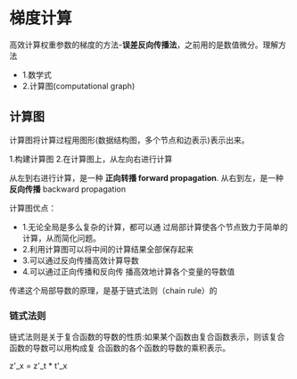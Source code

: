 # 梯度计算
高效计算权重参数的梯度的方法-**误差反向传播法**，之前用的是数值微分。理解方法

* 1.数学式
* 2.计算图(computational graph)

## 计算图

计算图将计算过程用图形(数据结构图，多个节点和边表示)表示出来。

1.构建计算图
2.在计算图上，从左向右进行计算

从左到右进行计算，是一种 **正向转播 forward propagation**.
从右到左，是一种**反向传播** backward propagation

计算图优点：

* 1.无论全局是多么复杂的计算，都可以通 过局部计算使各个节点致力于简单的计算，从而简化问题。
* 2.利用计算图可以将中间的计算结果全部保存起来
* 3.可以通过反向传播高效计算导数
* 4.可以通过正向传播和反向传 播高效地计算各个变量的导数值


传递这个局部导数的原理，是基于链式法则（chain rule）的

### 链式法则

链式法则是关于复合函数的导数的性质:如果某个函数由复合函数表示，则该复合函数的导数可以用构成复 合函数的各个函数的导数的乘积表示。

z'_x = z'_t * t'_x